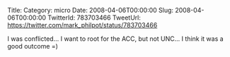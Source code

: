 Title: 
Category: micro
Date: 2008-04-06T00:00:00
Slug: 2008-04-06T00:00:00
TwitterId: 783703466
TweetUrl: https://twitter.com/mark_philpot/status/783703466

I was conflicted... I want to root for the ACC, but not UNC... I think it was a good outcome =)